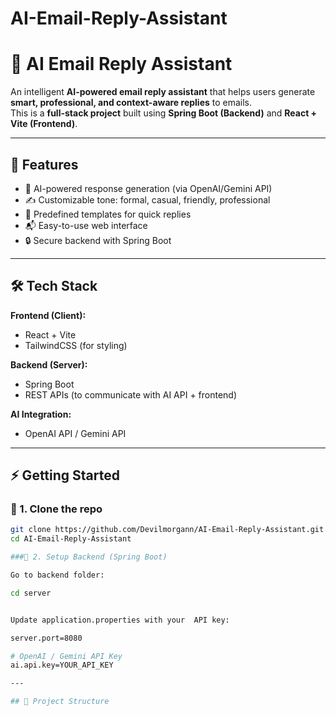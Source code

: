 ﻿# AI-Email-Reply-Assistant
# 📧 AI Email Reply Assistant

An intelligent **AI-powered email reply assistant** that helps users generate **smart, professional, and context-aware replies** to emails.  
This is a **full-stack project** built using **Spring Boot (Backend)** and **React + Vite (Frontend)**.

---

## 🚀 Features
- 🤖 AI-powered response generation (via OpenAI/Gemini API)  
- ✍️ Customizable tone: formal, casual, friendly, professional  
- 📜 Predefined templates for quick replies  
- 📬 Easy-to-use web interface  
- 🔒 Secure backend with Spring Boot  

---

## 🛠️ Tech Stack
**Frontend (Client):**
- React + Vite  
- TailwindCSS (for styling)  

**Backend (Server):**
- Spring Boot  
- REST APIs (to communicate with AI API + frontend)  

**AI Integration:**
- OpenAI API / Gemini API  


---

## ⚡ Getting Started

### 🔹 1. Clone the repo
```bash
git clone https://github.com/Devilmorgann/AI-Email-Reply-Assistant.git
cd AI-Email-Reply-Assistant

###🔹 2. Setup Backend (Spring Boot)

Go to backend folder:

cd server


Update application.properties with your  API key:

server.port=8080

# OpenAI / Gemini API Key
ai.api.key=YOUR_API_KEY

---

## 📂 Project Structure

